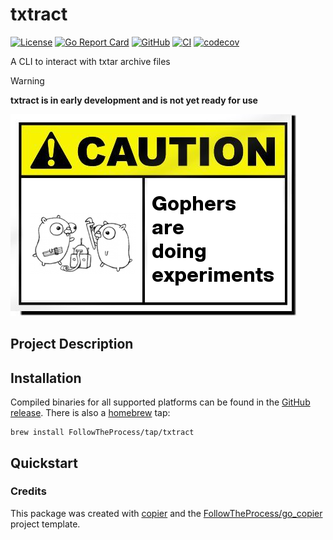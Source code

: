 # txtract

[![License](https://img.shields.io/github/license/FollowTheProcess/txtract)](https://github.com/FollowTheProcess/txtract)
[![Go Report Card](https://goreportcard.com/badge/github.com/FollowTheProcess/txtract)](https://goreportcard.com/report/github.com/FollowTheProcess/txtract)
[![GitHub](https://img.shields.io/github/v/release/FollowTheProcess/txtract?logo=github&sort=semver)](https://github.com/FollowTheProcess/txtract)
[![CI](https://github.com/FollowTheProcess/txtract/workflows/CI/badge.svg)](https://github.com/FollowTheProcess/txtract/actions?query=workflow%3ACI)
[![codecov](https://codecov.io/gh/FollowTheProcess/txtract/branch/main/graph/badge.svg)](https://codecov.io/gh/FollowTheProcess/txtract)

A CLI to interact with txtar archive files

> [!WARNING]
> **txtract is in early development and is not yet ready for use**

![caution](./img/caution.png)

## Project Description

## Installation

Compiled binaries for all supported platforms can be found in the [GitHub release]. There is also a [homebrew] tap:

```shell
brew install FollowTheProcess/tap/txtract
```

## Quickstart

### Credits

This package was created with [copier] and the [FollowTheProcess/go_copier] project template.

[copier]: https://copier.readthedocs.io/en/stable/
[FollowTheProcess/go_copier]: https://github.com/FollowTheProcess/go_copier
[GitHub release]: https://github.com/FollowTheProcess/txtract/releases
[homebrew]: https://brew.sh
